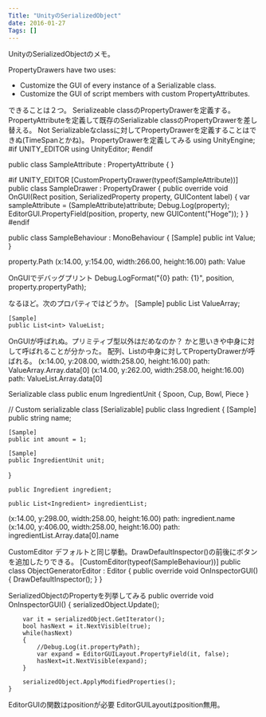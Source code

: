 ```yaml
---
Title: "UnityのSerializedObject"
date: 2016-01-27
Tags: []
---
```


UnityのSerializedObjectのメモ。


PropertyDrawers have two uses:
- Customize the GUI of every instance of a Serializable class.
- Customize the GUI of script members with custom PropertyAttributes.

できることは２つ。
Serializeable classのPropertyDrawerを定義する。
PropertyAttributeを定義して既存のSerializable classのPropertyDrawerを差し替える。
Not Serializableなclassに対してPropertyDrawerを定義することはできぬ(TimeSpanとかね)。
PropertyDrawerを定義してみる
using UnityEngine;
#if UNITY_EDITOR
using UnityEditor;
#endif

public class SampleAttribute : PropertyAttribute
{
}

#if UNITY_EDITOR
[CustomPropertyDrawer(typeof(SampleAttribute))]
public class SampleDrawer : PropertyDrawer
{
    public override void OnGUI(Rect position, SerializedProperty property, GUIContent label)
    {
        var sampleAttribute = (SampleAttribute)attribute;
        Debug.Log(property);
        EditorGUI.PropertyField(position, property, new GUIContent("Hoge"));
    }
}
#endif

public class SampleBehaviour : MonoBehaviour
{
    [Sample]
    public int Value;
}

property.Path
(x:14.00, y:154.00, width:266.00, height:16.00) path: Value

OnGUIでデバッグプリント
        Debug.LogFormat("{0} path: {1}", position, property.propertyPath);

なるほど。次のプロパティではどうか。
    [Sample]
    public List<int> ValueArray;

    [Sample]
    public List<int> ValueList;

OnGUIが呼ばれぬ。プリミティブ型以外はだめなのか？
かと思いきや中身に対して呼ばれることが分かった。
配列、Listの中身に対してPropertyDrawerが呼ばれる。
(x:14.00, y:208.00, width:258.00, height:16.00) path: ValueArray.Array.data[0]
(x:14.00, y:262.00, width:258.00, height:16.00) path: ValueList.Array.data[0]

Serializable class
public enum IngredientUnit { Spoon, Cup, Bowl, Piece }

// Custom serializable class
[Serializable]
public class Ingredient
{
    [Sample]
    public string name;

    [Sample]
    public int amount = 1;

    [Sample]
    public IngredientUnit unit;
}

    public Ingredient ingredient;

    public List<Ingredient> ingredientList;

(x:14.00, y:298.00, width:258.00, height:16.00) path: ingredient.name
(x:14.00, y:406.00, width:258.00, height:16.00) path: ingredientList.Array.data[0].name

CustomEditor
デフォルトと同じ挙動。DrawDefaultInspector()の前後にボタンを追加したりできる。
[CustomEditor(typeof(SampleBehaviour))]
public class ObjectGeneratorEditor : Editor
{
    public override void OnInspectorGUI()
    {
        DrawDefaultInspector();
    }
}

SerializedObjectのPropertyを列挙してみる
    public override void OnInspectorGUI()
    {
        serializedObject.Update();

        var it = serializedObject.GetIterator();
        bool hasNext = it.NextVisible(true);
        while(hasNext)
        {
            //Debug.Log(it.propertyPath);
            var expand = EditorGUILayout.PropertyField(it, false);
            hasNext=it.NextVisible(expand);
        }

        serializedObject.ApplyModifiedProperties();
    }


EditorGUIの関数はpositionが必要
EditorGUILayoutはposition無用。

